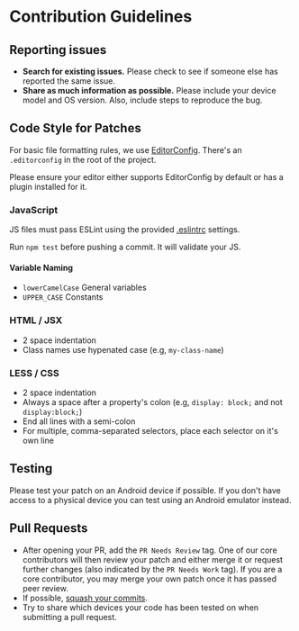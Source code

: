 # Contribution Guidelines

## Reporting issues

- **Search for existing issues.** Please check to see if someone else has reported the same issue.
- **Share as much information as possible.** Please include your device model and OS version. Also, include steps to reproduce the bug.

## Code Style for Patches

For basic file formatting rules, we use [EditorConfig](http://editorconfig.org/). There's an `.editorconfig` in the root of the project.

Please ensure your editor either supports EditorConfig by default or has a plugin installed for it.

### JavaScript

JS files must pass ESLint using the provided [.eslintrc](https://github.com/mozilla/webmaker-core/blob/develop/.eslintrc) settings.

Run `npm test` before pushing a commit. It will validate your JS.

#### Variable Naming

- `lowerCamelCase` General variables
- `UPPER_CASE` Constants

### HTML / JSX

- 2 space indentation
- Class names use hypenated case (e.g, `my-class-name`)

### LESS / CSS

- 2 space indentation
- Always a space after a property's colon (e.g, `display: block;` and not `display:block;`)
- End all lines with a semi-colon
- For multiple, comma-separated selectors, place each selector on it's own line

## Testing

Please test your patch on an Android device if possible. If you don't have access to a physical device you can test using an Android emulator instead.

## Pull Requests

- After opening your PR, add the `PR Needs Review` tag. One of our core contributors will then review your patch and either merge it or request further changes (also indicated by the `PR Needs Work` tag). If you are a core contributor, you may merge your own patch once it has passed peer review.
- If possible, [squash your commits](http://davidwalsh.name/squash-commits-git).
- Try to share which devices your code has been tested on when submitting a pull request.
